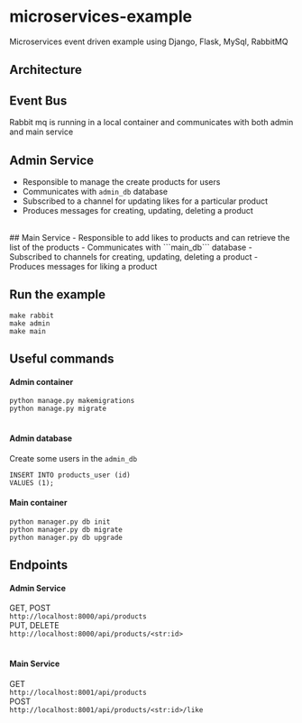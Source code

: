 # microservices-example
Microservices event driven example using Django, Flask, MySql, RabbitMQ

## Architecture
## Event Bus
Rabbit mq is running in a local container and communicates with both admin and main service
</br>
## Admin Service
- Responsible to manage the create products for users
- Communicates with ```admin_db``` database
- Subscribed to a channel for updating likes for a particular product
- Produces messages for creating, updating, deleting a product
</br>
## Main Service
- Responsible to add likes to products and can retrieve the list of the products
- Communicates with ```main_db``` database
- Subscribed to channels for creating, updating, deleting a product
- Produces messages for liking a product

## Run the example
```make rabbit```
</br>
```make admin```
</br>
```make main```

## Useful commands
#### Admin container
```python manage.py makemigrations```
</br>
```python manage.py migrate```
</br>
</br>

#### Admin database
Create some users in the ```admin_db```
```
INSERT INTO products_user (id)
VALUES (1);
```

#### Main container
```python manager.py db init```
</br>
```python manager.py db migrate```
</br>
```python manager.py db upgrade```

## Endpoints
#### Admin Service
GET, POST
</br>
```http://localhost:8000/api/products```
</br>
PUT, DELETE
</br>
```http://localhost:8000/api/products/<str:id>```
</br>
</br>
#### Main Service
GET
</br>
```http://localhost:8001/api/products```
</br>
POST
</br>
```http://localhost:8001/api/products/<str:id>/like```
